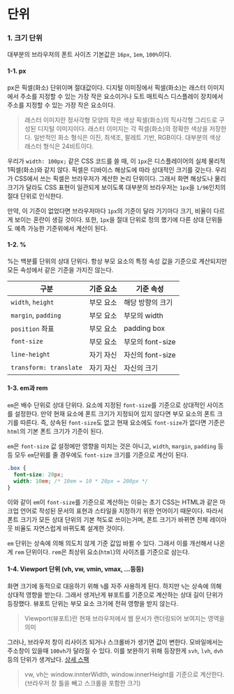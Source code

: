 # 단위

### 1. 크기 단위

대부분의 브라우저의 폰트 사이즈 기본값은 `16px`, `1em`, `100%`이다.

#### 1-1. px

px은 픽셀(화소) 단위이며 절대값이다. 디지털 이미징에서 픽셀(화소)는 래스터 이미지에서 주소를 지정할 수 있는 가장 작은 요소이거나 도트 매트릭스 디스플레이 장치에서 주소를 지정할 수 있는 가장 작은 요소이다.

> 래스터 이미지란 정사각형 모양의 작은 색상 픽셀(화소)의 직사각형 그리드로 구성된 디지털 이미지이다. 래스터 이미지는 각 픽셀(화소)의 정확한 색상을 저장한다. 일반적인 화소 형식은 이진, 최색조, 팔레트 기반, RGB이다. 대부분의 색상 래스터 형식은 24비트이다.

우리가 `width: 100px;` 같은 CSS 코드를 쓸 때, 이 `1px`은 디스플레이어의 실제 물리적 1픽셀(화소)와 같지 않다. 픽셀은 디바이스 해상도에 따라 상대적인 크기를 갖는다. 우리가 CSS에서 쓰는 픽셀은 브라우저가 계산한 논리 단위이다. 그래서 화면 해상도나 물리 크기가 달라도 CSS 표현이 일관되게 보이도록 대부분의 브라우저는 `1px`을 `1/96`인치의 절대 단위로 인식한다.

만약, 이 기준이 없었다면 브라우저마다 `1px`의 기준이 달라 기기마다 크기, 비율이 다르게 보이는 혼란이 생길 것이다. 또한, `1px`을 절대 단위로 정의 했기에 다른 상대 단위들도 예측 가능한 기준위에서 계산이 된다.

#### 1-2. %

%는 백분률 단위의 상대 단위다. 항상 부모 요소의 특정 속성 값을 기준으로 계산되지만 모든 속성에서 같은 기준을 가지진 않는다.

| 구분                   | 기준 요소 | 기준 속성        |
| ---------------------- | --------- | ---------------- |
| `width`, `height`      | 부모 요소 | 해당 방향의 크기 |
| `margin`, `padding`    | 부모 요소 | 부모의 width     |
| `position` 좌표        | 부모 요소 | padding box      |
| `font-size`            | 부모 요소 | 부모의 font-size |
| `line-height`          | 자기 자신 | 자신의 font-size |
| `transform: translate` | 자기 자신 | 자신의 크기      |

#### 1-3. em과 rem

`em`은 배수 단위로 상대 단위다. 요소에 지정된 `font-size`를 기준으로 상대적인 사이즈를 설정한다. 만약 현재 요소에 폰트 크기가 지정되어 있지 않다면 부모 요소의 폰트 크기를 따른다. 즉, 상속된 `font-size`도 없고 현재 요소에도 `font-size`가 없다면 기준은 `html`의 기본 폰트 크기가 기준이 된다.

`em`은 `font-size` 값 설정에만 영향을 미치는 것은 아니고, `width`, `margin`, `padding` 등등 모두 `em`단위를 줄 경우에도 `font-size` 크기를 기준으로 계산이 된다.

```css
.box {
  font-size: 20px;
  width: 10em; /* 10em = 10 * 20px = 200px */
}
```

이와 같이 `em`이 `font-size`를 기준으로 계산하는 이유는 초기 CSS는 HTML과 같은 마크업 언어로 작성된 문서의 표현과 스타일을 지정하기 위한 언어이기 때문이다. 따라서 폰트 크기가 모든 상대 단위의 기본 척도로 쓰이는거며, 폰트 크기가 바뀌면 전체 레이아웃 비율도 자연스럽게 바뀌도록 설계한 것이다.

`em` 단위는 상속에 의해 의도치 않게 기준 값입 바뀔 수 있다. 그래서 이를 개선해서 나온게 `rem` 단위이다. `rem`은 최상위 요소(`html`)의 사이즈를 기준으로 삼는다.

#### 1-4. Viewport 단위 (vh, vw, vmin, vmax, ...등등)

화면 크기에 동적으로 대응하기 위해 `%`를 자주 사용하게 된다. 하지만 `%`는 상속에 의해 상대적 영향을 받는다. 그래서 생겨난게 뷰포트를 기준으로 계산하는 상대 길이 단위가 등장했다. 뷰포트 단위는 부모 요소 크기에 전혀 영향을 받지 않는다.

> Viewport(뷰포트)란 현재 브라우저에서 웹 문서가 랜더링되어 보여지는 영역을 의미

그러나, 브라우저 창이 리사이즈 되거나 스크롤바가 생기면 값이 변한다. 모바일에서는 주소창이 있을때 `100vh`가 달라질 수 있다. 이를 보완하기 위해 등장한게 `svh`, `lvh`, `dvh` 등의 단위가 생겨났다. [상세 스팩](https://www.w3.org/TR/css-values-4/#viewport-relative-lengths)

> vw, vh는 window.innterWidth, window.innerHeight를 기준으로 계산한다. (브라우저 창 틀을 빼고 스크롤을 포함한 크기)
